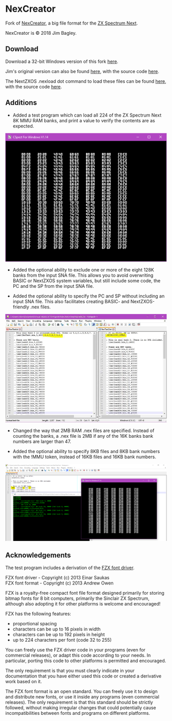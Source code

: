 # NexCreator
Fork of [NexCreator](https://gitlab.com/thesmog358/tbblue/blob/master/src/c/NexCreator.c), a big file format for the [ZX Spectrum Next](https://www.specnext.com/about/).

NexCreator is © 2018 Jim Bagley.

## Download

Download a 32-bit Windows version of this fork [here](https://github.com/Threetwosevensixseven/NexCreator/raw/master/vs/Debug/NexCreator.exe).

Jim's original version can also be found [here](https://gitlab.com/thesmog358/tbblue/raw/master/tools/dev/NexCreator/NexCreator.exe?inline=false), with the source code [here](https://gitlab.com/thesmog358/tbblue/blob/master/src/c/NexCreator.c).

The NextZXOS .nexload dot command to load these files can be found [here](https://gitlab.com/thesmog358/tbblue/raw/master/dot/NEXLOAD?inline=false), with the source code [here](https://gitlab.com/thesmog358/tbblue/blob/master/src/asm/nexload/nexload.asm).

## Additions

* Added a test program which can load all 224 of the ZX Spectrum Next 8K MMU RAM banks, and print a value to verify the contents are as expected.

![Test program](https://github.com/Threetwosevensixseven/NexCreator/raw/master/images/test-program.png)

* Added the optional ability to exclude one or more of the eight 128K banks from the input SNA file. This allows you to avoid overwriting BASIC or NextZXOS system variables, but still include some code, the PC and the SP from the input SNA file.

* Added the optional ability to specify the PC and SP without including an input SNA file. This also facilitates creating BASIC- and NextZXOS-friendly .nex files.

![Example Files](https://github.com/Threetwosevensixseven/NexCreator/raw/master/images/example-files.png)

* Changed the way that 2MB RAM .nex files are specified. Instead of counting the banks, a .nex file is 2MB if any of the 16K banks bank numbers are larger than 47.

* Added the optional ability to specify 8KB files and 8KB bank numbers with the !MMU token, instead of 16KB files and 16KB bank numbers.

![8KB Bank Example](https://github.com/Threetwosevensixseven/NexCreator/raw/master/images/example-8k-banks.png)

## Acknowledgements
The test program includes a derivation of the [FZX font driver](https://spectrumcomputing.co.uk/index.php?cat=96&id=28171).

FZX font driver - Copyright (c) 2013 Einar Saukas  
FZX font format - Copyright (c) 2013 Andrew Owen  

FZX is a royalty-free compact font file format designed primarily for storing bitmap fonts for 8 bit computers, primarily the Sinclair ZX Spectrum, although also adopting it for other platforms is welcome and encouraged!

FZX has the following features:

* proportional spacing
* characters can be up to 16 pixels in width
* characters can be up to 192 pixels in height
* up to 224 characters per font (code 32 to 255)

You can freely use the FZX driver code in your programs (even for commercial releases), or adapt this code according to your needs. In particular, porting this code to other platforms is permitted and encouraged.

The only requirement is that you must clearly indicate in your documentation that you have either used this code or created a derivative work based on it.

The FZX font format is an open standard. You can freely use it to design and distribute new fonts, or use it inside any programs (even commercial releases). The only requirement is that this standard should be strictly followed, without making irregular changes that could potentially cause incompatibilities between fonts and programs on different platforms.
